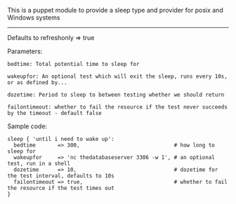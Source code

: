 This is a puppet module to provide a sleep type and provider for posix and Windows systems
____

Defaults to refreshonly => true

Parameters:

    bedtime: Total potential time to sleep for

    wakeupfor: An optional test which will exit the sleep, runs every 10s, or as defined by...

    dozetime: Period to sleep to between testing whether we should return

    failontimeout: whether to fail the resource if the test never succeeds by the timeout - default false

Sample code:

    sleep { 'until i need to wake up':
      bedtime       => 300,                              # how long to sleep for
      wakeupfor     => 'nc thedatabaseserver 3306 -w 1', # an optional test, run in a shell
      dozetime      => 10,                               # dozetime for the test interval, defaults to 10s
      failontimeout => true,                             # whether to fail the resource if the test times out
    }
